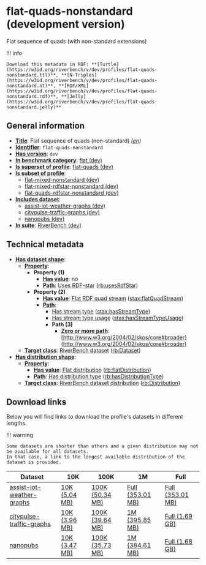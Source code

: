# flat-quads-nonstandard (development version)

Flat sequence of quads (with non-standard extensions)

!!! info

    Download this metadata in RDF: **[Turtle](https://w3id.org/riverbench/v/dev/profiles/flat-quads-nonstandard.ttl)**, **[N-Triples](https://w3id.org/riverbench/v/dev/profiles/flat-quads-nonstandard.nt)**, **[RDF/XML](https://w3id.org/riverbench/v/dev/profiles/flat-quads-nonstandard.rdf)**, **[Jelly](https://w3id.org/riverbench/v/dev/profiles/flat-quads-nonstandard.jelly)**



## General information

- **<abbr title="A name given to the resource.">Title</abbr>**: Flat sequence of quads (non-standard) _(<abbr title="English">en</abbr>)_
- **<abbr title="An unambiguous reference to the resource within a given context.">Identifier</abbr>**: `flat-quads-nonstandard`
- **<abbr title="Version tag of an artifact">Has version</abbr>**: `dev`
- **<abbr title="Indicates that the subject (either a task or a profile) is in benchmark category. This property is functional (each task/profile must be in exactly one benchmark category).">In benchmark category</abbr>**: [flat (dev)](https://w3id.org/riverbench/v/dev/categories/flat)
- **<abbr title="Indicates that this profile contains all datasets of the other profile">Is superset of profile</abbr>**: [flat-quads (dev)](https://w3id.org/riverbench/v/dev/profiles/flat-quads)
- **<abbr title="Indicates that this profile's datasets are all in the other profile">Is subset of profile</abbr>**: 
    - [flat-mixed-nonstandard (dev)](https://w3id.org/riverbench/v/dev/profiles/flat-mixed-nonstandard)
    - [flat-mixed-rdfstar-nonstandard (dev)](https://w3id.org/riverbench/v/dev/profiles/flat-mixed-rdfstar-nonstandard)
    - [flat-quads-rdfstar-nonstandard (dev)](https://w3id.org/riverbench/v/dev/profiles/flat-quads-rdfstar-nonstandard)
- **<abbr title="Indicates which datasets are included in the profile">Includes dataset</abbr>**: 
    - [assist-iot-weather-graphs (dev)](https://w3id.org/riverbench/datasets/assist-iot-weather-graphs/dev)
    - [citypulse-traffic-graphs (dev)](https://w3id.org/riverbench/datasets/citypulse-traffic-graphs/dev)
    - [nanopubs (dev)](https://w3id.org/riverbench/datasets/nanopubs/dev)
- **<abbr title="Indicates the benchmark suite to which a dataset or profile belongs">In suite</abbr>**: [RiverBench (dev)](https://w3id.org/riverbench/)

## Technical metadata

- **<abbr title="Specifies the SHACL shape of distributions that are allowed in a given benchmark profile.">Has dataset shape</abbr>**: 
    - **<abbr title="Links a shape to its property shapes.">Property</abbr>**:     
        - **Property (1)**    
            - **<abbr title="Specifies a value that must be among the value nodes.">Has value</abbr>**: no
            - **<abbr title="Specifies the property path of a property shape.">Path</abbr>**: <abbr title="Whether the dataset uses RDF-star features.">Uses RDF-star</abbr> ([rb:usesRdfStar](https://w3id.org/riverbench/schema/metadata#usesRdfStar))
        - **Property (2)**    
            - **<abbr title="Specifies a value that must be among the value nodes.">Has value</abbr>**: <abbr title="A flat RDF quad stream is a flat RDF stream whose elements are quads.">Flat RDF quad stream</abbr> ([stax:flatQuadStream](https://w3id.org/stax/ontology#flatQuadStream))
            - **<abbr title="Specifies the property path of a property shape.">Path</abbr>**:     
                - <abbr title="For an RDF stream type usage, this property indicates which stream type is used.">Has stream type</abbr> ([stax:hasStreamType](https://w3id.org/stax/ontology#hasStreamType))
                - <abbr title="Inverse of stax:isUsageOf – indicates that the subject is related to a usage of an RDF stream type.  The subject for this property can be for example a published stream on the Web (e.g., vocals:RDFStream) or a scientific publication that discusses a usage of an RDF stream type.">Has stream type usage</abbr> ([stax:hasStreamTypeUsage](https://w3id.org/stax/ontology#hasStreamTypeUsage))
                - **Path (3)**    
                    - **<abbr title="The (single) value of this property represents a path that is matched zero or more times.">Zero or more path</abbr>**: [http://www.w3.org/2004/02/skos/core#broader](http://www.w3.org/2004/02/skos/core#broader)
    - **<abbr title="Links a shape to a class, indicating that all instances of the class must conform to the shape.">Target class</abbr>**: <abbr title="A dataset in the RiverBench benchmark suite">RiverBench dataset</abbr> ([rb:Dataset](https://w3id.org/riverbench/schema/metadata#Dataset))
- **<abbr title="Specifies the SHACL shape of distributions that are allowed in a given benchmark profile.">Has distribution shape</abbr>**: 
    - **<abbr title="Links a shape to its property shapes.">Property</abbr>**:     
        - **<abbr title="Specifies a value that must be among the value nodes.">Has value</abbr>**: <abbr title="The dataset is distributed as a single flat file.">Flat distribution</abbr> ([rb:flatDistribution](https://w3id.org/riverbench/schema/metadata#flatDistribution))
        - **<abbr title="Specifies the property path of a property shape.">Path</abbr>**: <abbr title="Indicates the type of RiverBench dataset distribution">Has distribution type</abbr> ([rb:hasDistributionType](https://w3id.org/riverbench/schema/metadata#hasDistributionType))
    - **<abbr title="Links a shape to a class, indicating that all instances of the class must conform to the shape.">Target class</abbr>**: <abbr title="A distribution of a dataset in the RiverBench benchmark suite.">RiverBench dataset distribution</abbr> ([rb:Distribution](https://w3id.org/riverbench/schema/metadata#Distribution))


## Download links

Below you will find links to download the profile's datasets in different lengths.

!!! warning

    Some datasets are shorter than others and a given distribution may not be available for all datasets.
    In that case, a link to the longest available distribution of the dataset is provided.

Dataset | 10K | 100K | 1M | Full
--- | --- | --- | --- | ---
[assist-iot-weather-graphs](https://w3id.org/riverbench/datasets/assist-iot-weather-graphs/dev) | [10K (5.04 MB)](https://w3id.org/riverbench/datasets/assist-iot-weather-graphs/dev/files/flat_10K.nq.gz) | [100K (50.34 MB)](https://w3id.org/riverbench/datasets/assist-iot-weather-graphs/dev/files/flat_100K.nq.gz) | [Full (353.01 MB)](https://w3id.org/riverbench/datasets/assist-iot-weather-graphs/dev/files/flat_full.nq.gz) | [Full (353.01 MB)](https://w3id.org/riverbench/datasets/assist-iot-weather-graphs/dev/files/flat_full.nq.gz)
[citypulse-traffic-graphs](https://w3id.org/riverbench/datasets/citypulse-traffic-graphs/dev) | [10K (3.96 MB)](https://w3id.org/riverbench/datasets/citypulse-traffic-graphs/dev/files/flat_10K.nq.gz) | [100K (39.64 MB)](https://w3id.org/riverbench/datasets/citypulse-traffic-graphs/dev/files/flat_100K.nq.gz) | [1M (395.85 MB)](https://w3id.org/riverbench/datasets/citypulse-traffic-graphs/dev/files/flat_1M.nq.gz) | [Full (1.69 GB)](https://w3id.org/riverbench/datasets/citypulse-traffic-graphs/dev/files/flat_full.nq.gz)
[nanopubs](https://w3id.org/riverbench/datasets/nanopubs/dev) | [10K (3.47 MB)](https://w3id.org/riverbench/datasets/nanopubs/dev/files/flat_10K.nq.gz) | [100K (35.73 MB)](https://w3id.org/riverbench/datasets/nanopubs/dev/files/flat_100K.nq.gz) | [1M (384.61 MB)](https://w3id.org/riverbench/datasets/nanopubs/dev/files/flat_1M.nq.gz) | [Full (1.68 GB)](https://w3id.org/riverbench/datasets/nanopubs/dev/files/flat_full.nq.gz)